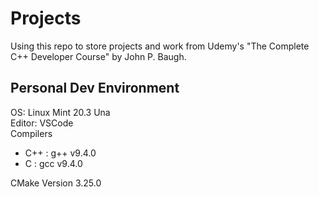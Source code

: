 # Projects

Using this repo to store projects and work from Udemy's "The Complete C++ Developer Course" by John P. Baugh.

## Personal Dev Environment

OS: Linux Mint 20.3 Una
<br>
Editor: VSCode
<br>
Compilers
 - C++ : g++ v9.4.0
 - C   : gcc v9.4.0

CMake Version 3.25.0